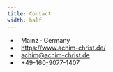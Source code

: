 ```yaml
---
title: Contact
width: half
---
```


- <i class="fa fa-map-marker fa-fw" aria-hidden="true"></i>&nbsp; Mainz &middot; Germany
- <i class="fa fa-globe fa-fw" aria-hidden="true"></i>&nbsp; https://www.achim-christ.de/
- <i class="fa fa-envelope fa-fw" aria-hidden="true"></i>&nbsp; achim@achim-christ.de
- <i class="fa fa-mobile fa-fw" aria-hidden="true"></i>&nbsp; +49-160-9077-1407
